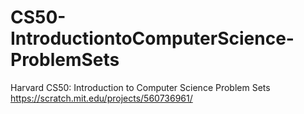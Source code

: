 # CS50-IntroductiontoComputerScience-ProblemSets
 Harvard CS50: Introduction to Computer Science Problem Sets
  https://scratch.mit.edu/projects/560736961/
